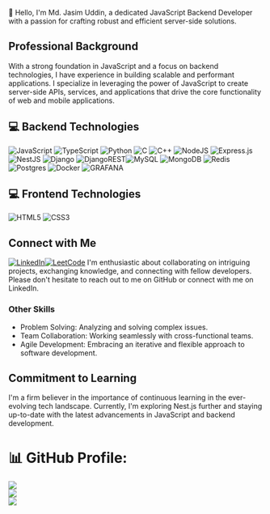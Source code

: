 
👋 Hello, I'm Md. Jasim Uddin, a dedicated JavaScript Backend Developer with a passion for crafting robust and efficient server-side solutions.

## Professional Background
With a strong foundation in JavaScript and a focus on backend technologies, I have experience in building scalable and performant applications. I specialize in leveraging the power of JavaScript to create server-side APIs, services, and applications that drive the core functionality of web and mobile applications.

## 💻 Backend Technologies
![JavaScript](https://img.shields.io/badge/javascript-%23323330.svg?style=for-the-badge&logo=javascript&logoColor=%23F7DF1E) ![TypeScript](https://img.shields.io/badge/typescript-%23007ACC.svg?style=for-the-badge&logo=typescript&logoColor=white) ![Python](https://img.shields.io/badge/python-3670A0?style=for-the-badge&logo=python&logoColor=ffdd54) ![C](https://img.shields.io/badge/c-%2300599C.svg?style=for-the-badge&logo=c&logoColor=white) ![C++](https://img.shields.io/badge/c++-%2300599C.svg?style=for-the-badge&logo=c%2B%2B&logoColor=white) ![NodeJS](https://img.shields.io/badge/node.js-6DA55F?style=for-the-badge&logo=node.js&logoColor=white) ![Express.js](https://img.shields.io/badge/express.js-%23404d59.svg?style=for-the-badge&logo=express&logoColor=%2361DAFB) ![NestJS](https://img.shields.io/badge/nestjs-%23E0234E.svg?style=for-the-badge&logo=nestjs&logoColor=white) ![Django](https://img.shields.io/badge/django-%23092E20.svg?style=for-the-badge&logo=django&logoColor=white) ![DjangoREST](https://img.shields.io/badge/DJANGO-REST-ff1709?style=for-the-badge&logo=django&logoColor=white&color=ff1709&labelColor=gray)![MySQL](https://img.shields.io/badge/mysql-%2300000f.svg?style=for-the-badge&logo=mysql&logoColor=white) ![MongoDB](https://img.shields.io/badge/MongoDB-%234ea94b.svg?style=for-the-badge&logo=mongodb&logoColor=white) ![Redis](https://img.shields.io/badge/redis-%23DD0031.svg?style=for-the-badge&logo=redis&logoColor=white) ![Postgres](https://img.shields.io/badge/postgres-%23316192.svg?style=for-the-badge&logo=postgresql&logoColor=white) ![Docker](https://img.shields.io/badge/docker-%230db7ed.svg?style=for-the-badge&logo=docker&logoColor=white)  ![GRAFANA](https://img.shields.io/badge/grafana-F46800.svg?style=for-the-badge&logo=grafana&logoColor=white&color=%23F46800)

## 💻 Frontend Technologies
![HTML5](https://img.shields.io/badge/html5-%23E34F26.svg?style=for-the-badge&logo=html5&logoColor=white) ![CSS3](https://img.shields.io/badge/css3-%231572B6.svg?style=for-the-badge&logo=css3&logoColor=white) 

## Connect with Me
[![LinkedIn](https://img.shields.io/badge/LinkedIn-%230077B5.svg?style=for-the-badge&logo=linkedin&logoColor=white)](https://linkedin.com/in/jasim-uddin-042715136)[![LeetCode](https://img.shields.io/badge/LeetCode-%23FFA116.svg?style=for-the-badge&logo=leetCode&logoColor=white)](https://https://leetcode.com/JASIMUDDIN/)
I'm enthusiastic about collaborating on intriguing projects, exchanging knowledge, and connecting with fellow developers. Please don't hesitate to reach out to me on GitHub or connect with me on LinkedIn.
### Other Skills
- Problem Solving: Analyzing and solving complex issues.
- Team Collaboration: Working seamlessly with cross-functional teams.
- Agile Development: Embracing an iterative and flexible approach to software development.

## Commitment to Learning
I'm a firm believer in the importance of continuous learning in the ever-evolving tech landscape. Currently, I'm exploring Nest.js further and staying up-to-date with the latest advancements in JavaScript and backend development.

# 📊 GitHub Profile:
![](https://github-readme-stats.vercel.app/api?username=JASIM16027&theme=dark&hide_border=false&include_all_commits=true&count_private=true)<br/>
![](https://github-readme-streak-stats.herokuapp.com/?user=JASIM16027&theme=dark&hide_border=false)<br/>
![](https://github-readme-stats.vercel.app/api/top-langs/?username=JASIM16027&theme=dark&hide_border=false&include_all_commits=true&count_private=true&layout=compact)


